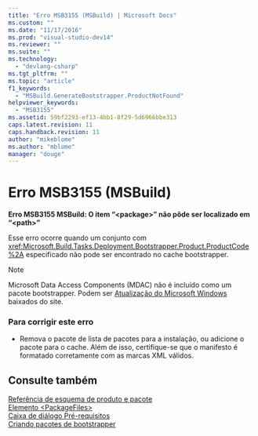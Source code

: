 ```yaml
---
title: "Erro MSB3155 (MSBuild) | Microsoft Docs"
ms.custom: ""
ms.date: "11/17/2016"
ms.prod: "visual-studio-dev14"
ms.reviewer: ""
ms.suite: ""
ms.technology: 
  - "devlang-csharp"
ms.tgt_pltfrm: ""
ms.topic: "article"
f1_keywords: 
  - "MSBuild.GenerateBootstrapper.ProductNotFound"
helpviewer_keywords: 
  - "MSB3155"
ms.assetid: 59bf2293-ef13-4bb1-8f29-5d6966bbe313
caps.latest.revision: 11
caps.handback.revision: 11
author: "mikeblome"
ms.author: "mblome"
manager: "douge"
---
```

# Erro MSB3155 (MSBuild)
**Erro MSB3155 MSBuild: O item “\<package\>” não pôde ser localizado em “\<path\>”**  
  
 Esse erro ocorre quando um conjunto com <xref:Microsoft.Build.Tasks.Deployment.Bootstrapper.Product.ProductCode%2A> especificado não pode ser encontrado no cache bootstrapper.  
  
> [!NOTE]
>  Microsoft Data Access Components \(MDAC\) não é incluído como um pacote bootstrapper.  Podem ser [Atualização do Microsoft Windows](http://go.microsoft.com/fwlink/?LinkId=86676) baixados do site.  
  
### Para corrigir este erro  
  
-   Remova o pacote de lista de pacotes para a instalação, ou adicione o pacote para o cache.  Além de isso, certifique\-se que o manifesto é formatado corretamente com as marcas XML válidos.  
  
## Consulte também  
 [Referência de esquema de produto e pacote](../Topic/Product%20and%20Package%20Schema%20Reference.md)   
 [Elemento \<PackageFiles\>](../Topic/%3CPackageFiles%3E%20Element%20\(Bootstrapper\).md)   
 [Caixa de diálogo Pré\-requisitos](../Topic/Prerequisites%20Dialog%20Box.md)   
 [Criando pacotes de bootstrapper](../Topic/Creating%20Bootstrapper%20Packages.md)